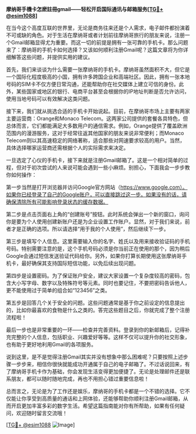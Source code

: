 **摩纳哥手機卡怎麽註冊gmail——轻松开启国际通讯与邮箱服务[[TG💪+ @esim1088](https://t.me/s/esim1088)]**

在当今这个高度互联的世界里，无论是商务往来还是个人需求，电子邮件都扮演着不可或缺的角色。对于生活在摩纳哥或者计划前往摩纳哥旅行的朋友来说，注册一个Gmail邮箱显得尤为重要。而这一切的前提是拥有一张可靠的手机卡。那么问题来了：摩纳哥的手机卡如何选择？又该如何顺利注册Gmail呢？这篇文章将为你详细解答这些问题，并提供实用的建议。

首先，我们来谈谈为什么需要一张摩纳哥的手机卡。摩纳哥虽然面积不大，但它是一个国际化程度极高的小国，拥有许多跨国企业和高端社区。因此，拥有一张本地号码的SIM卡不仅方便日常沟通，还能帮助你在社交媒体上建立可信的身份。此外，某些国家或地区的银行、电商平台甚至会根据你的IP地址判断是否允许访问，使用当地号码可以有效解决这类问题。

接下来，我们就从挑选合适的手机卡开始说起。目前，在摩纳哥市场上主要有两家主要运营商：Orange和Monaco Telecom。这两家公司提供的套餐各具特色，但总体而言，它们都能满足大多数用户的通信需求。例如，Orange提供了覆盖欧洲范围内的漫游服务，这对于经常往返其他国家的朋友来说非常便利；而Monaco Telecom则以其高速稳定的网络著称，适合那些对网速要求较高的用户。当然，具体选择哪家运营商还需根据个人的实际需求来决定。

一旦选定了心仪的手机卡，接下来就是注册Gmail邮箱了。这是一个相对简单的过程，但对于初次尝试的人来说可能会遇到一些小麻烦。别担心，下面我会一步步教你如何操作：

第一步当然是打开浏览器并访问Google官方网站（https://www.google.com）。如果你已经登录了自己的Google账户，可以直接跳过这一步。如果没有的话，请确保清除所有可能影响登录状态的缓存数据。

第二步是点击页面右上角的“创建账号”按钮。此时系统会弹出一个新的窗口，询问你是要为个人使用创建新账户还是为企业设置工作账户。显然，对于我们来说，前者才是正确的选项。所以请选择“用于我的个人使用”，然后继续下一步。

第三步是填写个人信息。这里需要输入你的名字、姓氏以及用来接收验证码的手机号码。特别需要注意的是，这个手机号码必须是你当前正在使用的那个，因为稍后Google会通过短信发送验证代码给你。另外，如果你打算长期使用这张摩纳哥手机卡，最好确保其支持国际短信功能，以免后续出现问题。

第四步是设置密码。为了保证账户安全，建议大家设置一个复杂度较高的密码，包含大小写字母、数字以及特殊符号等元素。同时也要记住，不要把密码告诉他人，更不能使用过于简单的组合如“123456”之类。

第五步是回答几个关于安全的问题。这些问题通常是基于你之前设定的信息提出的，比如你最喜欢的食物是什么之类的。答完这些题目之后，你就完成了整个注册流程啦！

最后一步也是非常重要的一环——检查并完善资料。登录到你的新邮箱后，记得补充完整的个人信息，包括职业、兴趣爱好等等。这样不仅可以提升你的社交形象，也有助于更好地利用Gmail的各项服务。

说到这里，是不是觉得注册Gmail其实并没有想象中那么困难呢？只要按照上述步骤一步步来，相信你很快就能成功开通属于自己的电子邮箱了。不过话说回来，有了摩纳哥手机卡作为基础，你会发现生活变得更加便捷了。无论是处理邮件还是联系朋友，都可以随时随地完成，再也不用担心错过重要信息啦！

总而言之，无论是为了工作还是娱乐，摩纳哥的手机卡都是一个不错的选择。它不仅能让你享受到高质量的通话和上网体验，还能够帮助你顺利注册Gmail邮箱，从而开启更加丰富多彩的数字生活。希望这篇指南能对你有所帮助，如果有任何疑问，欢迎随时留言交流哦！

[[TG💪+ @esim1088](https://t.me/s/esim1088) ![Image](https://i.postimg.cc/4NQfJmqS/Snipaste-2025-05-13-00-14-12.png)]